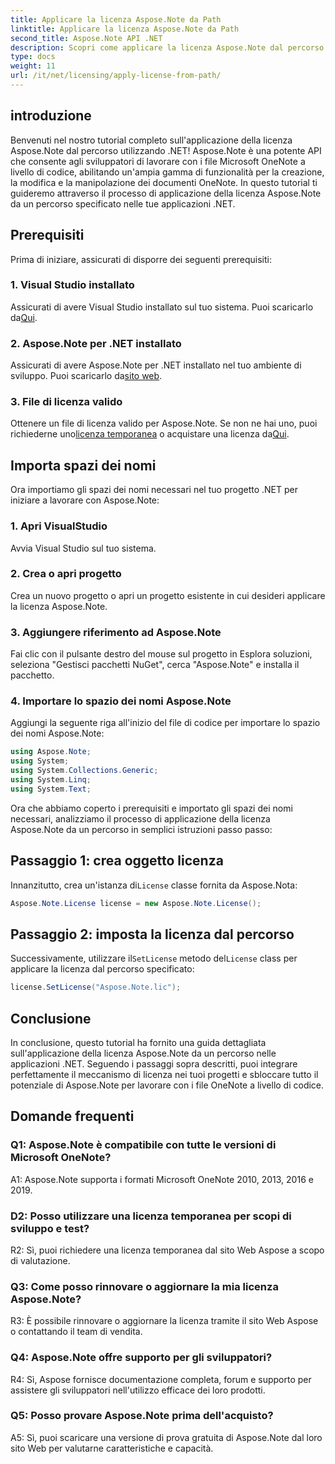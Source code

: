 ```yaml
---
title: Applicare la licenza Aspose.Note da Path
linktitle: Applicare la licenza Aspose.Note da Path
second_title: Aspose.Note API .NET
description: Scopri come applicare la licenza Aspose.Note dal percorso nelle applicazioni .NET. Sblocca tutto il potenziale della manipolazione dei file OneNote con Aspose.Note.
type: docs
weight: 11
url: /it/net/licensing/apply-license-from-path/
---
```

## introduzione

Benvenuti nel nostro tutorial completo sull'applicazione della licenza Aspose.Note dal percorso utilizzando .NET! Aspose.Note è una potente API che consente agli sviluppatori di lavorare con i file Microsoft OneNote a livello di codice, abilitando un'ampia gamma di funzionalità per la creazione, la modifica e la manipolazione dei documenti OneNote. In questo tutorial ti guideremo attraverso il processo di applicazione della licenza Aspose.Note da un percorso specificato nelle tue applicazioni .NET.

## Prerequisiti

Prima di iniziare, assicurati di disporre dei seguenti prerequisiti:

### 1. Visual Studio installato

 Assicurati di avere Visual Studio installato sul tuo sistema. Puoi scaricarlo da[Qui](https://visualstudio.microsoft.com/downloads/).

### 2. Aspose.Note per .NET installato

 Assicurati di avere Aspose.Note per .NET installato nel tuo ambiente di sviluppo. Puoi scaricarlo da[sito web](https://releases.aspose.com/note/net/).

### 3. File di licenza valido

 Ottenere un file di licenza valido per Aspose.Note. Se non ne hai uno, puoi richiederne uno[licenza temporanea](https://purchase.aspose.com/temporary-license/) o acquistare una licenza da[Qui](https://purchase.aspose.com/buy).

## Importa spazi dei nomi

Ora importiamo gli spazi dei nomi necessari nel tuo progetto .NET per iniziare a lavorare con Aspose.Note:

### 1. Apri VisualStudio

Avvia Visual Studio sul tuo sistema.

### 2. Crea o apri progetto

Crea un nuovo progetto o apri un progetto esistente in cui desideri applicare la licenza Aspose.Note.

### 3. Aggiungere riferimento ad Aspose.Note

Fai clic con il pulsante destro del mouse sul progetto in Esplora soluzioni, seleziona "Gestisci pacchetti NuGet", cerca "Aspose.Note" e installa il pacchetto.

### 4. Importare lo spazio dei nomi Aspose.Note

Aggiungi la seguente riga all'inizio del file di codice per importare lo spazio dei nomi Aspose.Note:

```csharp
using Aspose.Note;
using System;
using System.Collections.Generic;
using System.Linq;
using System.Text;
```

Ora che abbiamo coperto i prerequisiti e importato gli spazi dei nomi necessari, analizziamo il processo di applicazione della licenza Aspose.Note da un percorso in semplici istruzioni passo passo:

## Passaggio 1: crea oggetto licenza

 Innanzitutto, crea un'istanza di`License` classe fornita da Aspose.Nota:

```csharp
Aspose.Note.License license = new Aspose.Note.License();
```

## Passaggio 2: imposta la licenza dal percorso

 Successivamente, utilizzare il`SetLicense` metodo del`License` class per applicare la licenza dal percorso specificato:

```csharp
license.SetLicense("Aspose.Note.lic");
```

## Conclusione

In conclusione, questo tutorial ha fornito una guida dettagliata sull'applicazione della licenza Aspose.Note da un percorso nelle applicazioni .NET. Seguendo i passaggi sopra descritti, puoi integrare perfettamente il meccanismo di licenza nei tuoi progetti e sbloccare tutto il potenziale di Aspose.Note per lavorare con i file OneNote a livello di codice.

## Domande frequenti

### Q1: Aspose.Note è compatibile con tutte le versioni di Microsoft OneNote?

A1: Aspose.Note supporta i formati Microsoft OneNote 2010, 2013, 2016 e 2019.

### D2: Posso utilizzare una licenza temporanea per scopi di sviluppo e test?

R2: Sì, puoi richiedere una licenza temporanea dal sito Web Aspose a scopo di valutazione.

### Q3: Come posso rinnovare o aggiornare la mia licenza Aspose.Note?

R3: È possibile rinnovare o aggiornare la licenza tramite il sito Web Aspose o contattando il team di vendita.

### Q4: Aspose.Note offre supporto per gli sviluppatori?

R4: Sì, Aspose fornisce documentazione completa, forum e supporto per assistere gli sviluppatori nell'utilizzo efficace dei loro prodotti.

### Q5: Posso provare Aspose.Note prima dell'acquisto?

A5: Sì, puoi scaricare una versione di prova gratuita di Aspose.Note dal loro sito Web per valutarne caratteristiche e capacità.